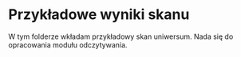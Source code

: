 # Przykładowe wyniki skanu
W tym folderze wkładam przykładowy skan uniwersum. Nada się do opracowania modułu odczytywania.
